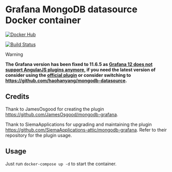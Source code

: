 # Grafana MongoDB datasource Docker container

[![Docker Hub](https://img.shields.io/docker/v/ajeje93/grafana-mongodb?label=Docker%20Hub&sort=date)](https://hub.docker.com/r/ajeje93/grafana-mongodb)

[![Build Status](https://img.shields.io/endpoint.svg?url=https%3A%2F%2Factions-badge.atrox.dev%2Fajeje93%2Fgrafana-mongodb-docker%2Fbadge%3Fref%3Dmaster&style=flat)](https://actions-badge.atrox.dev/ajeje93/grafana-mongodb-docker/goto?ref=master)

> [!WARNING]
> **The Grafana version has been fixed to 11.6.5 as [Grafana 12 does not support AngularJS plugins anymore](https://grafana.com/blog/2025/04/03/angularjs-support-will-be-removed-in-grafana-12-what-you-need-to-know/), if you need the latest version of consider using the [official plugin](https://grafana.com/grafana/plugins/grafana-mongodb-datasource/) or consider switching to <https://github.com/haohanyang/mongodb-datasource>.**

## Credits

Thank to JamesOsgood for creating the plugin <https://github.com/JamesOsgood/mongodb-grafana>.

Thank to SiemaApplications for upgrading and maintaining the plugin <https://github.com/SiemaApplications-attic/mongodb-grafana>. Refer to their repository for the plugin usage.

## Usage

Just run `docker-compose up -d` to start the container.
